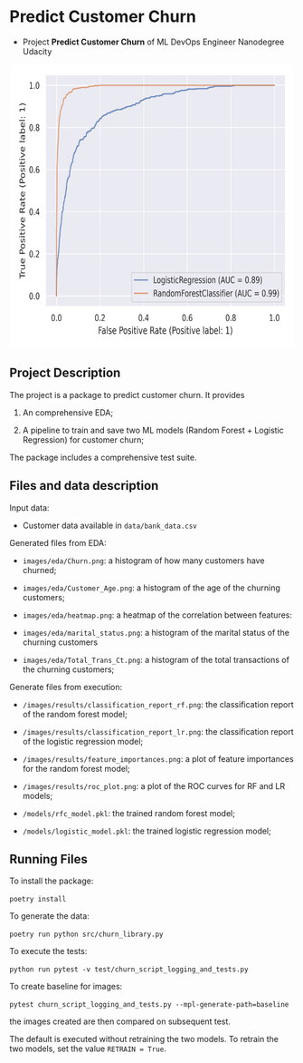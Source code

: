 # Predict Customer Churn

- Project **Predict Customer Churn** of ML DevOps Engineer Nanodegree Udacity

<p align="center">
<img src="images/results/roc_plot.png" width="500" height="500">
</p>

## Project Description

The project is a package to predict customer churn. It provides

  1. An comprehensive EDA;

  2. A pipeline to train and save two ML models (Random Forest + Logistic Regression) for customer churn;

The package includes a comprehensive test suite.

## Files and data description

Input data:
	
 - Customer data available in `data/bank_data.csv`

Generated files from EDA:

 - `images/eda/Churn.png`: a histogram of how many customers have churned;

 - `images/eda/Customer_Age.png`: a histogram of the age of the churning customers;

 - `images/eda/heatmap.png`: a heatmap of the correlation between features:

 - `images/eda/marital_status.png`: a histogram of the marital status of the churning customers

 - `images/eda/Total_Trans_Ct.png`: a histogram of the total transactions of the churning customers;

Generate files from execution:

 - `/images/results/classification_report_rf.png`: the classification report of the random forest model;

 - `/images/results/classification_report_lr.png`: the classification report of the logistic regression model;

 - `/images/results/feature_importances.png`: a plot of feature importances for the random forest model;

 - `/images/results/roc_plot.png`: a plot of the ROC curves for RF and LR models;

 - `/models/rfc_model.pkl`: the trained random forest model;

 - `/models/logistic_model.pkl`: the trained logistic regression model;

## Running Files

To install the package:

`poetry install`

To generate the data:

`poetry run python src/churn_library.py`

To execute the tests:

`python run pytest -v test/churn_script_logging_and_tests.py`

To create baseline for images:

`pytest churn_script_logging_and_tests.py --mpl-generate-path=baseline`

the images created are then compared on subsequent test.

The default is executed without retraining the two models. To retrain the two models, set the value `RETRAIN = True`.